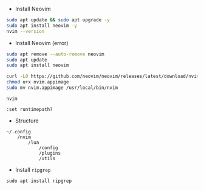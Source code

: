 
- Install Neovim
```zsh
sudo apt update && sudo apt upgrade -y
sudo apt install neovim -y
nvim --version
```

- Install Neovim (error)
```zsh
sudo apt remove --auto-remove neovim
sudo apt update
sudo apt install neovim

curl -LO https://github.com/neovim/neovim/releases/latest/download/nvim.appimage
chmod u+x nvim.appimage
sudo mv nvim.appimage /usr/local/bin/nvim
```

```shell
nvim
```
```vim
:set runtimepath?
```


- Structure
```text
~/.config
	/nvim
		/lua
			/config
			/plugins
			/utils
```

- Install `ripgrep`
```shell
sudo apt install ripgrep
```

